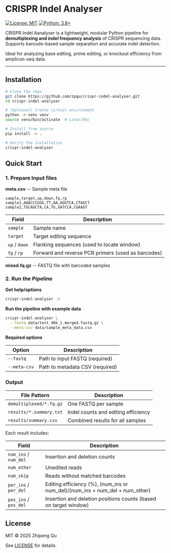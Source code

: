 # CRISPR Indel Analyser

[![License: MIT](https://img.shields.io/badge/License-MIT-yellow.svg)](LICENSE)
[![Python: 3.8+](https://img.shields.io/badge/Python-3.8%2B-blue)](https://www.python.org)

CRISPR Indel Aanalyser is a lightweight, modular Python pipeline for **demultiplexing and indel frequency analysis** of CRISPR sequencing data. Supports barcode-based sample separation and accurate indel detection.

Ideal for analyzing base editing, prime editing, or knockout efficiency from amplicon-seq data.

---

## Installation

```bash
# Clone the repo
git clone https://github.com/zpqu/crispr-indel-analyser.git
cd crispr-indel-analyser

# (Optional) Create virtual environment
python -m venv venv
source venv/bin/activate  # Linux/Mac

# Install from source
pip install -e .

# Verify the installation
crispr-indel-analyser
```

## Quick Start

### 1. Prepare Input files

**meta.csv** -- Sample meta file

```csv
sample,target,up,down,fp,rp
sample1,AAACCCGGG,TT,AA,AGGTCA,CTAGCT
sample2,TGCAGCTA,CA,TG,GATCCA,CGAAGT
```

| Field | Description |
|-------|-------------|
| `sample` | Sample name |
| `target` | Target editing sequence |
| `up` / `down` | Flanking sequences (used to locate window) |
| `fp` / `rp` | Forward and reverse PCR primers (used as barcodes) |

**mixed.fq.gz** -- FASTQ file with barcoded samples

### 2. Run the Pipeline

**Get help/options**
```bash
crispr-indel-analyser -h
```

**Run the pipeline with example data**

```bash
crispr-indel-analyser \
  --fastq data/test_40k_1.merged.fastq.gz \
  --meta-csv data/sample_meta_data.csv
```

**Required options**

| Option | Description |
|--------|-------------|
| `--fastq` | Path to input FASTQ (required) |
| `--meta-csv` | Path to metadata CSV (required) |

### Output

| File Pattern | Description |
|--------------|-------------|
| `demultiplexed/*.fq.gz` | One FASTQ per sample |
| `results/*.summary.txt` | Indel counts and editing efficiency |
| `results/summary.csv` | Combined results for all samples |

Each result includes:

| Field | Description |
|-------|-------------|
| `num_ins` / `num_del` | Insertion and deletion counts |
| `num_other` | Unedited reads |
| `num_skip` |  Reads without matched barcodes |
| `per_ins` / `per_del` | Editing efficiency (%), (num_ins or num_del)/(num_ins + num_del + num_other)|
| `pos_ins` / `pos_del` | Insertion and deletion positions counts (based on target window) |

## License
MIT © 2025 Zhipeng Qu

See [LICENSE](LICENSE) for details.
